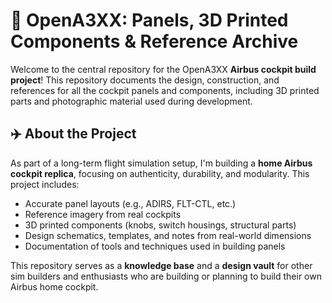 # 🛫 OpenA3XX: Panels, 3D Printed Components & Reference Archive

Welcome to the central repository for the OpenA3XX **Airbus cockpit build project**! This repository documents the design, construction, and references for all the cockpit panels and components, including 3D printed parts and photographic material used during development.

## ✈️ About the Project

As part of a long-term flight simulation setup, I'm building a **home Airbus cockpit replica**, focusing on authenticity, durability, and modularity. This project includes:

- Accurate panel layouts (e.g., ADIRS, FLT-CTL, etc.)
- Reference imagery from real cockpits
- 3D printed components (knobs, switch housings, structural parts)
- Design schematics, templates, and notes from real-world dimensions
- Documentation of tools and techniques used in building panels

This repository serves as a **knowledge base** and a **design vault** for other sim builders and enthusiasts who are building or planning to build their own Airbus home cockpit.
